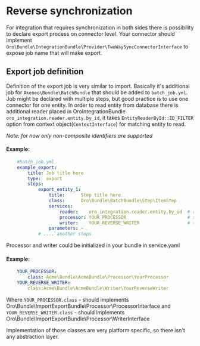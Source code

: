 # Reverse synchronization

For integration that requires synchronization in both sides there is possibility to declare export process on connector level.
Your connector should implement `Oro\Bundle\IntegrationBundle\Provider\TwoWaySyncConnectorInterface` to expose job name
that will make export.

## Export job definition

Definition of the export job is very similar to import. Basically it's additional job for `Akeneo\Bundle\BatchBundle`
that should be added to `batch_job.yml`. Job might be declared with multiple steps, but good practice is to use one connector for one entity.
In order to read entity from database there is additional reader placed in OroIntegrationBundle `oro_integration.reader.entity.by_id`,
it takes `EntityReaderById::ID_FILTER` option from context object(`ContextInterface`) for matching entity to read.

_Note: for now only non-composite identifiers are supported_

#### Example:
``` yaml
    #batch_job.yml
    example_export:
        title: Job title here
        type:  export
        steps:
            export_entity_1:
                title:      Step title here
                class:      Oro\Bundle\BatchBundle\Step\ItemStep
                services:
                    reader:    oro_integration.reader.entity.by_id  # read entity from database by identifier
                    processor: YOUR_PROCESSOR                       # service which process each record. Could prepare changeset for writer.
                    writer:    YOUR_REVERSE_WRITER                  # service that are responsible for pushing data to remote instance
                parameters: ~
            # .... another steps
```

Processor and writer could be initialized in your bundle in service.yaml

#### Example:
``` yaml
    YOUR_PROCESSOR:
        class: Acme\Bundle\AcmeBundle\Processor\YourProcessor
    YOUR_REVERSE_WRITER:
        class:Acme\Bundle\AcmeBundle\Writer\YourReverseWriter
```

Where `YOUR_PROCESSOR.class` - should implements Oro\Bundle\ImportExportBundle\Processor\ProcessorInterface
and `YOUR_REVERSE_WRITER.class` - should implements Oro\Bundle\ImportExportBundle\Processor\WriterInterface

Implementation of those classes are very platform specific, so there isn't any abstraction layer.

